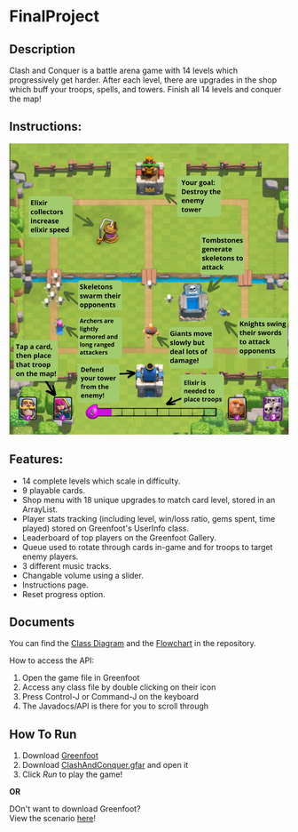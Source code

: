 # FinalProject


## Description
Clash and Conquer is a battle arena game with 14 levels which progressively get harder. After each level, there are upgrades in the shop which buff your troops, spells, and towers. Finish all 14 levels and conquer the map! 

## Instructions: 
![Instructions](/ICS4U1-FinalProject/images/Worlds/instructions.png)

## Features:
- 14 complete levels which scale in difficulty.
- 9 playable cards.
- Shop menu with 18 unique upgrades to match card level, stored in an ArrayList. 
- Player stats tracking (including level, win/loss ratio, gems spent, time played) stored on Greenfoot's UserInfo class. 
- Leaderboard of top players on the Greenfoot Gallery. 
- Queue used to rotate through cards in-game and for troops to target enemy players. 
- 3 different music tracks.
- Changable volume using a slider. 
- Instructions page.
- Reset progress option.

## Documents
You can find the [Class Diagram](/Documents/ClassDiagram.pdf) and the [Flowchart](/Documents/Flowchart.pdf) in the repository. 

How to access the API:
1. Open the game file in Greenfoot
2. Access any class file by double clicking on their icon
3. Press Control-J or Command-J on the keyboard
4. The Javadocs/API is there for you to scroll through

## How To Run
1. Download [Greenfoot](https://www.greenfoot.org/download)
2. Download [ClashAndConquer.gfar](/ClashAndConquer.gfar) and open it
3. Click *Run* to play the game! 

**OR**

DOn't want to download Greenfoot? <br>
View the scenario [here](https://www.greenfoot.org/scenarios/29157)!
